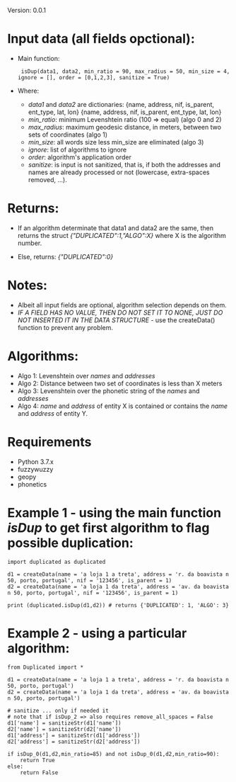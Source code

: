 

Version: 0.0.1

# Input data (all fields opctional):

* Main function:

       isDup(data1, data2, min_ratio = 90, max_radius = 50, min_size = 4, ignore = [], order = [0,1,2,3], sanitize = True)

* Where:
	*  *data1* and *data2* are dictionaries:
			 {name, address, nif, is_parent, ent_type, lat, lon}
			 {name, address, nif, is_parent, ent_type, lat, lon}
	*	*min_ratio*: minimum Levenshtein ratio (100 => equal) (algo 0 and 2)
	*	*max_radius*: maximum geodesic distance, in meters, between two sets of coordinates (algo 1)
	*	*min_size*: all words size less min_size are eliminated (algo 3)
	*	*ignore*: list of algorithms to ignore
	*	*order*: algorithm's application order
	*   *sanitize*: is input is not sanitized, that is, if both the addresses and names are already processed or not (lowercase, extra-spaces removed, ...). 


# Returns:

* If an algorithm determinate that data1 and data2 are the same, then returns the struct *{"DUPLICATED":1,"ALGO":X}*
	where X is the algorithm number.
	
* Else, returns: *{"DUPLICATED":0}*

# Notes:
* Albeit all input fields are optional, algorithm selection depends on them.
* *IF A FIELD HAS NO VALUE, THEN DO NOT SET IT TO NONE, JUST DO NOT INSERTED IT IN THE DATA STRUCTURE* - use the createData() function to prevent any problem.

# Algorithms:

* Algo 1: Levenshtein over *names* and *addresses*
* Algo 2: Distance between two set of coordinates is less than X meters
* Algo 3: Levenshtein over the phonetic string of the *names* and *addresses*
* Algo 4: *name* and *address* of entity X is contained or contains the *name* and *address* of entity Y.


# Requirements
* Python 3.7.x
* fuzzywuzzy
* geopy
* phonetics


# Example 1 - using the main function *isDup* to get first algorithm to flag possible duplication:


    import duplicated as duplicated
    	
	d1 = createData(name = 'a loja 1 a treta', address = 'r. da boavista n 50, porto, portugal', nif = '123456', is_parent = 1)
	d2 = createData(name = 'a loja 1 da treta', address = 'av. da boavista n 50, porto, portugal', nif = '123456', is_parent = 1)
    
    print (duplicated.isDup(d1,d2))	# returns {'DUPLICATED': 1, 'ALGO': 3}


# Example 2 - using a particular algorithm:


    from Duplicated import *
    	
	d1 = createData(name = 'a loja 1 a treta', address = 'r. da boavista n 50, porto, portugal')
	d2 = createData(name = 'a loja 1 da treta', address = 'av. da boavista n 50, porto, portugal')
	
	# sanitize ... only if needed it
	# note that if isDup_2 => also requires remove_all_spaces = False
	d1['name'] = sanitizeStr(d1['name'])
	d2['name'] = sanitizeStr(d2['name'])
	d1['address'] = sanitizeStr(d1['address'])
	d2['address'] = sanitizeStr(d2['address'])
	
	if isDup_0(d1,d2,min_ratio=85) and not isDup_0(d1,d2,min_ratio=90):
		return True
	else:
		return False
